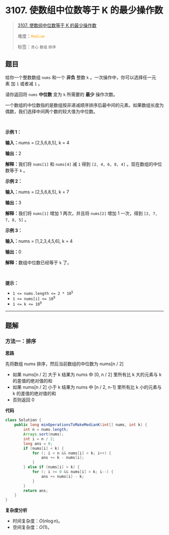 # 3107. 使数组中位数等于 K 的最少操作数

> [3107. 使数组中位数等于 K 的最少操作数](https://leetcode.cn/problems/minimum-operations-to-make-median-of-array-equal-to-k/)
>
> 难度：<font color=orange>`Medium`</font>
>
> 标签：`贪心` `数组` `排序`

## 题目

<p>给你一个整数数组&nbsp;<code>nums</code>&nbsp;和一个 <strong>非负</strong>&nbsp;整数&nbsp;<code>k</code>&nbsp;。一次操作中，你可以选择任一元素&nbsp;加&nbsp;<code>1</code>&nbsp;或者减&nbsp;<code>1</code>&nbsp;。</p>

<p>请你返回将 <code>nums</code>&nbsp;<strong>中位数</strong>&nbsp;变为 <code>k</code>&nbsp;所需要的 <strong>最少</strong>&nbsp;操作次数。</p>

<p>一个数组的中位数指的是数组按非递减顺序排序后最中间的元素。如果数组长度为偶数，我们选择中间两个数的较大值为中位数。</p>

<p>&nbsp;</p>

<p><strong class="example">示例 1：</strong></p>

<div class="example-block">
<p><span class="example-io"><b>输入：</b>nums = [2,5,6,8,5], k = 4</span></p>

<p><span class="example-io"><b>输出：</b>2</span></p>

<p><b>解释：</b>我们将&nbsp;<code>nums[1]</code> 和&nbsp;<code>nums[4]</code>&nbsp;减 <code>1</code>&nbsp;得到&nbsp;<code>[2, 4, 6, 8, 4]</code>&nbsp;。现在数组的中位数等于&nbsp;<code>k</code>&nbsp;。</p>
</div>

<p><strong class="example">示例 2：</strong></p>

<div class="example-block">
<p><span class="example-io"><b>输入：</b>nums = [2,5,6,8,5], k = 7</span></p>

<p><span class="example-io"><b>输出：</b>3</span></p>

<p><b>解释：</b>我们将&nbsp;<code>nums[1]</code>&nbsp;增加 1 两次，并且将&nbsp;<code>nums[2]</code>&nbsp;增加 1 一次，得到&nbsp;<code>[2, 7, 7, 8, 5]</code>&nbsp;。</p>
</div>

<p><strong class="example">示例 3：</strong></p>

<div class="example-block">
<p><span class="example-io"><b>输入：</b>nums = [1,2,3,4,5,6], k = 4</span></p>

<p><span class="example-io"><b>输出：</b>0</span></p>

<p><b>解释：</b>数组中位数已经等于 <code>k</code>&nbsp;了。</p>
</div>

<p>&nbsp;</p>

<p><strong>提示：</strong></p>

<ul>
	<li><code>1 &lt;= nums.length &lt;= 2 * 10<sup>5</sup></code></li>
	<li><code>1 &lt;= nums[i] &lt;= 10<sup>9</sup></code></li>
	<li><code>1 &lt;= k &lt;= 10<sup>9</sup></code></li>
</ul>


--------------------

## 题解

### 方法一：排序

**思路**

先将数组 nums 排序，然后当前数组的中位数为 nums[n / 2]

- 如果 nums[n / 2] 大于 k 结果为 nums 中 [0, n / 2] 里所有比 k 大的元素与 k 的差值的绝对值的和
- 如果 nums[n / 2] 小于 k 结果为 nums 中 [n / 2, n-1] 里所有比 k 小的元素与 k 的差值的绝对值的和
- 否则返回 0

**代码**

```java
class Solution {
    public long minOperationsToMakeMedianK(int[] nums, int k) {
        int n = nums.length;
        Arrays.sort(nums);
        int i = n / 2;
        long ans = 0;
        if (nums[i] < k) {
            for (; i < n && nums[i] < k; i++) {
                ans += k - nums[i];
            }
        } else if (nums[i] > k) {
            for (; i >= 0 && nums[i] > k; i--) {
                ans += nums[i] - k;
            }
        }
        return ans;
    }
}
```

**复杂度分析**

- 时间复杂度：$O(n\log n)$。
- 空间复杂度：$O(1)$。
